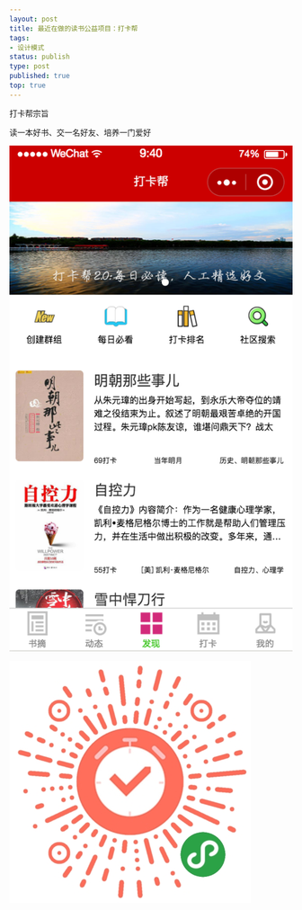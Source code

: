```yaml
--- 
layout: post
title: 最近在做的读书公益项目：打卡帮
tags: 
- 设计模式
status: publish
type: post
published: true
top: true
---
```


打卡帮宗旨

读一本好书、交一名好友、培养一门爱好&nbsp;

![](/upload/image/cardbang.png)

![](/upload/image/cardbang-code.jpg)

